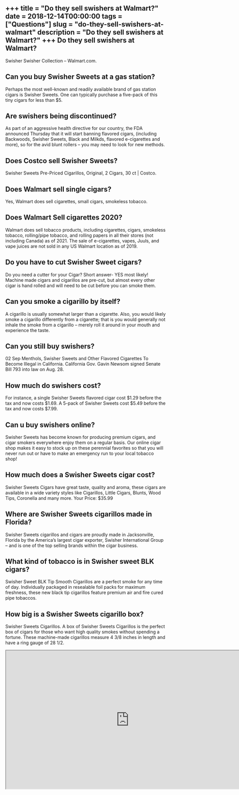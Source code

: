 +++
title = "Do they sell swishers at Walmart?"
date = 2018-12-14T00:00:00
tags = ["Questions"]
slug = "do-they-sell-swishers-at-walmart"
description = "Do they sell swishers at Walmart?"
+++
Do they sell swishers at Walmart?
---------------------------------

Swisher Swisher Collection – Walmart.com.

Can you buy Swisher Sweets at a gas station?
--------------------------------------------

Perhaps the most well-known and readily available brand of gas station cigars is Swisher Sweets. One can typically purchase a five-pack of this tiny cigars for less than $5.

Are swishers being discontinued?
--------------------------------

As part of an aggressive health directive for our country, the FDA announced Thursday that it will start banning flavored cigars, (including Backwoods, Swisher Sweets, Black and Milkds, flavored e-cigarettes and more), so for the avid blunt rollers – you may need to look for new methods.

Does Costco sell Swisher Sweets?
--------------------------------

Swisher Sweets Pre-Priced Cigarillos, Original, 2 Cigars, 30 ct | Costco.

Does Walmart sell single cigars?
--------------------------------

Yes, Walmart does sell cigarettes, small cigars, smokeless tobacco.

Does Walmart Sell cigarettes 2020?
----------------------------------

Walmart does sell tobacco products, including cigarettes, cigars, smokeless tobacco, rolling/pipe tobacco, and rolling papers in all their stores (not including Canada) as of 2021. The sale of e-cigarettes, vapes, Juuls, and vape juices are not sold in any US Walmart location as of 2019.

Do you have to cut Swisher Sweet cigars?
----------------------------------------

Do you need a cutter for your Cigar? Short answer- YES most likely! Machine made cigars and cigarillos are pre-cut, but almost every other cigar is hand rolled and will need to be cut before you can smoke them.

Can you smoke a cigarillo by itself?
------------------------------------

A cigarillo is usually somewhat larger than a cigarette. Also, you would likely smoke a cigarillo differently from a cigarette; that is you would generally not inhale the smoke from a cigarillo – merely roll it around in your mouth and experience the taste.

Can you still buy swishers?
---------------------------

02 Sep Menthols, Swisher Sweets and Other Flavored Cigarettes To Become Illegal in California. California Gov. Gavin Newsom signed Senate Bill 793 into law on Aug. 28.

How much do swishers cost?
--------------------------

For instance, a single Swisher Sweets flavored cigar cost $1.29 before the tax and now costs $1.69. A 5-pack of Swisher Sweets cost $5.49 before the tax and now costs $7.99.

Can u buy swishers online?
--------------------------

Swisher Sweets has become known for producing premium cigars, and cigar smokers everywhere enjoy them on a regular basis. Our online cigar shop makes it easy to stock up on these perennial favorites so that you will never run out or have to make an emergency run to your local tobacco shop!

How much does a Swisher Sweets cigar cost?
------------------------------------------

Swisher Sweets Cigars have great taste, quality and aroma, these cigars are available in a wide variety styles like Cigarillos, Little Cigars, Blunts, Wood Tips, Coronella and many more. Your Price: $35.99

Where are Swisher Sweets cigarillos made in Florida?
----------------------------------------------------

Swisher Sweets cigarillos and cigars are proudly made in Jacksonville, Florida by the America’s largest cigar exporter, Swisher International Group – and is one of the top selling brands within the cigar business.

What kind of tobacco is in Swisher sweet BLK cigars?
----------------------------------------------------

Swisher Sweet BLK Tip Smooth Cigarillos are a perfect smoke for any time of day. Individually packaged in resealable foil packs for maximum freshness, these new black tip cigarillos feature premium air and fire cured pipe tobaccos.

How big is a Swisher Sweets cigarillo box?
------------------------------------------

Swisher Sweets Cigarillos. A box of Swisher Sweets Cigarillos is the perfect box of cigars for those who want high quality smokes without spending a fortune. These machine-made cigarillos measure 4 3/8 inches in length and have a ring gauge of 28 1/2.

<iframe allow="accelerometer; autoplay; clipboard-write; encrypted-media; gyroscope; picture-in-picture" allowfullscreen="" class="__youtube_prefs__  epyt-is-override  no-lazyload" data-no-lazy="1" data-origheight="433" data-origwidth="770" data-skipgform_ajax_framebjll="" height="433" id="_ytid_44047" loading="lazy" src="https://www.youtube.com/embed/fomvhxSncLg?enablejsapi=1&autoplay=0&cc_load_policy=0&cc_lang_pref=&iv_load_policy=1&loop=0&modestbranding=0&rel=1&fs=1&playsinline=0&autohide=2&theme=dark&color=red&controls=1&" title="YouTube player" width="770"></iframe>